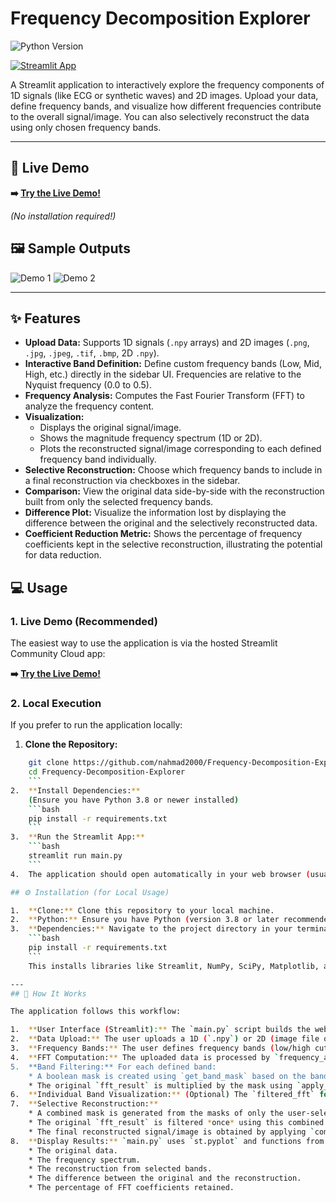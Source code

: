 # Frequency Decomposition Explorer

![Python Version](https://img.shields.io/badge/Python-3.8+-blue.svg)

[![Streamlit App](https://static.streamlit.io/badges/streamlit_badge_black_white.svg)](https://frequency-decomposition-explorer-nahmad.streamlit.app/)

A Streamlit application to interactively explore the frequency components of 1D signals (like ECG or synthetic waves) and 2D images. Upload your data, define frequency bands, and visualize how different frequencies contribute to the overall signal/image. You can also selectively reconstruct the data using only chosen frequency bands.

---
## 🚀 Live Demo

**➡️ [Try the Live Demo!](https://frequency-decomposition-explorer-nahmad.streamlit.app/)**

*(No installation required!)*

## 🖼️ Sample Outputs

![Demo 1](examples/demo1.png) 
![Demo 2](examples/demo2.png)

---
## ✨ Features

* **Upload Data:** Supports 1D signals (`.npy` arrays) and 2D images (`.png`, `.jpg`, `.jpeg`, `.tif`, `.bmp`, 2D `.npy`).
* **Interactive Band Definition:** Define custom frequency bands (Low, Mid, High, etc.) directly in the sidebar UI. Frequencies are relative to the Nyquist frequency (0.0 to 0.5).
* **Frequency Analysis:** Computes the Fast Fourier Transform (FFT) to analyze the frequency content.
* **Visualization:**
    * Displays the original signal/image.
    * Shows the magnitude frequency spectrum (1D or 2D).
    * Plots the reconstructed signal/image corresponding to each defined frequency band individually.
* **Selective Reconstruction:** Choose which frequency bands to include in a final reconstruction via checkboxes in the sidebar.
* **Comparison:** View the original data side-by-side with the reconstruction built from only the selected frequency bands.
* **Difference Plot:** Visualize the information lost by displaying the difference between the original and the selectively reconstructed data.
* **Coefficient Reduction Metric:** Shows the percentage of frequency coefficients kept in the selective reconstruction, illustrating the potential for data reduction.

## 💻 Usage

### 1. Live Demo (Recommended)

The easiest way to use the application is via the hosted Streamlit Community Cloud app:

**➡️ [Try the Live Demo!](https://frequency-decomposition-explorer-nahmad.streamlit.app/)**

### 2. Local Execution

If you prefer to run the application locally:

1.  **Clone the Repository:**
```bash
    git clone https://github.com/nahmad2000/Frequency-Decomposition-Explorer.git
    cd Frequency-Decomposition-Explorer
    ```
2.  **Install Dependencies:**
    (Ensure you have Python 3.8 or newer installed)
    ```bash
    pip install -r requirements.txt
    ```
3.  **Run the Streamlit App:**
    ```bash
    streamlit run main.py
    ```
4.  The application should open automatically in your web browser (usually at `http://localhost:8501`).

## ⚙️ Installation (for Local Usage)

1.  **Clone:** Clone this repository to your local machine.
2.  **Python:** Ensure you have Python (version 3.8 or later recommended) and `pip` installed.
3.  **Dependencies:** Navigate to the project directory in your terminal and install the required Python packages:
    ```bash
    pip install -r requirements.txt
    ```
    This installs libraries like Streamlit, NumPy, SciPy, Matplotlib, and Pillow.

---
## 🤔 How It Works

The application follows this workflow:

1.  **User Interface (Streamlit):** The `main.py` script builds the web interface using Streamlit. Users interact via the sidebar and main panel.
2.  **Data Upload:** The user uploads a 1D (`.npy`) or 2D (image file or `.npy`) via `st.file_uploader`.
3.  **Frequency Bands:** The user defines frequency bands (low/high cutoffs relative to Nyquist) and selects which bands to keep for final reconstruction using widgets in the sidebar (`main.py`).
4.  **FFT Computation:** The uploaded data is processed by `frequency_analyzer.py`'s `compute_fft` function to obtain the frequency domain representation (`fft_result`) and corresponding frequencies.
5.  **Band Filtering:** For each defined band:
    * A boolean mask is created using `get_band_mask` based on the band's frequency limits.
    * The original `fft_result` is multiplied by the mask using `apply_filter` to isolate the frequencies within that band. The result (`filtered_fft`) is stored.
6.  **Individual Band Visualization:** (Optional) The `filtered_fft` for each band is transformed back using `compute_ifft` and plotted using `plotter.py` functions via `st.pyplot` in `main.py`.
7.  **Selective Reconstruction:**
    * A combined mask is generated from the masks of only the user-selected ('kept') bands.
    * The original `fft_result` is filtered *once* using this combined mask.
    * The final reconstructed signal/image is obtained by applying `compute_ifft` to this combined filtered FFT data.
8.  **Display Results:** `main.py` uses `st.pyplot` and functions from `plotter.py` to display:
    * The original data.
    * The frequency spectrum.
    * The reconstruction from selected bands.
    * The difference between the original and the reconstruction.
    * The percentage of FFT coefficients retained.
